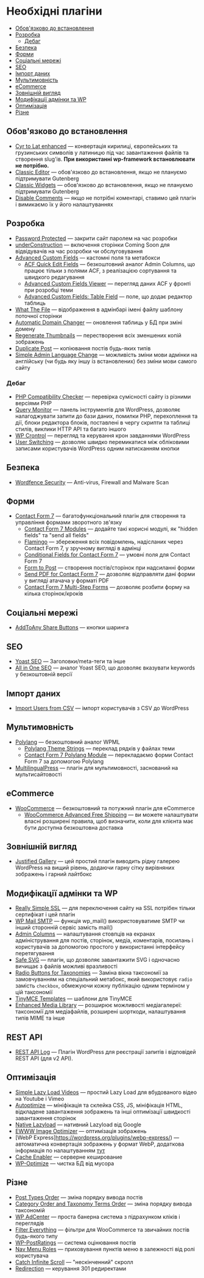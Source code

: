 # Необхідні плагіни

* [Обов'язково до встановлення](#обов'язково-до-встановлення)
* [Розробка](#розробка)
	* [Дебаг](#дебаг)
* [Безпека](#безпека)
* [Форми](#форми)
* [Соціальні мережі](#соціальні-мережі)
* [SEO](#seo)
* [Імпорт даних](#імпорт-даних)
* [Мультимовність](#мультимовність)
* [eCommerce](#ecommerce)
* [Зовнішній вигляд](#зовнішній-вигляд)
* [Модифікації адмінки та WP](#модифікації-адмінки-та-wp)
* [Оптимізація](#оптимізація)
* [Різне](#різне)

## Обов'язково до встановлення

* [Cyr to Lat enhanced](https://wordpress.org/plugins/cyr3lat/) — конвертація кирилиці, європейських та грузинських символів у латиницю під час завантаження файлів та створення slug'ів. **При використанні wp-framework встановлювати не потрібно.**
* [Classic Editor](https://wordpress.org/plugins/classic-editor/) — обов'язково до встановлення, якщо не плануємо підтримувати Gutenberg
* [Classic Widgets](https://wordpress.org/plugins/classic-widgets/) — обов'язково до встановлення, якщо не плануємо підтримувати Gutenberg
* [Disable Comments](https://wordpress.org/plugins/disable-comments/) — якщо не потрібні коментарі, ставимо цей плагін і вимикаємо їх у його налаштуваннях

## Розробка

* [Password Protected](https://wordpress.org/plugins/password-protected/) — закрити сайт паролем на час розробки
* [underConstruction](https://wordpress.org/plugins/underconstruction/) — включення сторінки Coming Soon для відвідувачів на час розробки чи обслуговування
* [Advanced Custom Fields](https://wordpress.org/plugins/advanced-custom-fields/) — кастомні поля та метабокси
	* [ACF Quick Edit Fields](https://wordpress.org/plugins/acf-quickedit-fields/) — безкоштовний аналог Admin Columns, що працює тільки з полями ACF, з реалізацією сортування та швидкого редагування
	* [Advanced Custom Fields Viewer](https://wordpress.org/plugins/advanced-custom-fields-viewer/) — перегляд даних ACF у фронті при розробці теми
	* [Advanced Custom Fields: Table Field](https://wordpress.org/plugins/advanced-custom-fields-table-field/) — поле, що додає редактор таблиць
* [What The File](https://wordpress.org/plugins/what-the-file/) — відображення в адмінбарі імені файлу шаблону поточної сторінки
* [Automatic Domain Changer](https://wordpress.org/plugins/automatic-domain-changer/) — оновлення таблиць у БД при зміні домену
* [Regenerate Thumbnails](https://wordpress.org/plugins/regenerate-thumbnails/) — перестворення всіх зменшених копій зображень
* [Duplicate Post](https://wordpress.org/plugins/duplicate-post/) — копіювання постів будь-яких типів
* [Simple Admin Language Change](https://wordpress.org/plugins/simple-admin-language-change/) — можливість зміни мови адмінки на англійську (чи будь яку іншу із встановлених) без зміни мови самого сайту

### Дебаг

* [PHP Compatibility Checker](https://wordpress.org/plugins/php-compatibility-checker/) — перевірка сумісності сайту із різними версіями PHP
* [Query Monitor](https://wordpress.org/plugins/query-monitor/) — панель інструментів для WordPress, дозволяє налагоджувати запити до бази даних, помилки PHP, перехоплення та дії, блоки редактора блоків, поставлені в чергу скрипти та таблиці стилів, виклики HTTP API та багато іншого
* [WP Crontrol](https://wordpress.org/plugins/wp-crontrol/) — перегляд та керування крон завданнями WordPress
* [User Switching](https://wordpress.org/plugins/user-switching/) — дозволяє швидко перемикатися між обліковими записами користувачів WordPress одним натисканням кнопки

## Безпека

* [Wordfence Security](https://wordpress.org/plugins/wordfence/) — Anti-virus, Firewall and Malware Scan

## Форми

* [Contact Form 7](https://wordpress.org/plugins/contact-form-7/) — багатофункціональний плагін для створення та управління формами зворотного зв'язку
	* [Contact Form 7 Modules](https://wordpress.org/plugins/contact-form-7-modules/) — додайте такі корисні модулі, як "hidden fields" та "send all fields"
	* [Flamingo](https://wordpress.org/plugins/flamingo/) — збереження всіх повідомлень, надісланих через Contact Form 7, у зручному вигляді в адмінці
	* [Conditional Fields for Contact Form 7](https://wordpress.org/plugins/cf7-conditional-fields/) — умовні поля для Contact Form 7
	* [Form to Post](https://wordpress.org/plugins/form-to-post/) — створення постів/сторінок при надсиланні форми
	* [Send PDF for Contact Form 7](https://wordpress.org/plugins/send-pdf-for-contact-form-7/) — дозволяє відправляти дані форми у вигляді атачача у форматі PDF
	* [Contact Form 7 Multi-Step Forms](https://wordpress.org/plugins/contact-form-7-multi-step-module/) — дозволяє розбити форму на кілька сторінок/кроків

## Соціальні мережі

* [AddToAny Share Buttons](https://wordpress.org/plugins/add-to-any/) — кнопки шаринга

## SEO

* [Yoast SEO](https://wordpress.org/plugins/wordpress-seo/) — Заголовки/meta-теги та інше
* [All in One SEO](https://wordpress.org/plugins/all-in-one-seo-pack/) — аналог Yoast SEO, що дозволяє вказувати keywords у безкоштовній версії

## Імпорт даних

* [Import Users from CSV](https://wordpress.org/plugins/import-users-from-csv/) — імпорт користувачів з CSV до WordPress

## Мультимовність

* [Polylang](https://wordpress.org/plugins/polylang/) — безкоштовний аналог WPML
	* [Polylang Theme Strings](https://wordpress.org/plugins/polylang-theme-strings/) — переклад рядків у файлах теми
	* [Contact Form 7 Polylang Module](https://wordpress.org/plugins/cf7-polylang/) — перекладаємо форми Contact Form 7 за допомогою Polylang
* [MultilingualPress](https://wordpress.org/plugins/multilingual-press/) — плагін для мультимовності, заснований на мультисайтовості

## eCommerce

* [WooCommerce](https://wordpress.org/plugins/woocommerce/) — безкоштовний та потужний плагін для eCommerce
	* [WooCommerce Advanced Free Shipping](https://wordpress.org/plugins/woocommerce-advanced-free-shipping/) — ви можете налаштувати власні розширені правила, щоб визначити, коли для клієнта має бути доступна безкоштовна доставка

## Зовнішній вигляд

* [Justified Gallery](https://wordpress.org/plugins/justified-gallery/) — цей простий плагін виводить рідну галерею WordPress на вищий рівень, додаючи гарну сітку вирівняних зображень і гарний лайтбокс

## Модифікації адмінки та WP

* [Really Simple SSL](https://wordpress.org/plugins/really-simple-ssl/) — для переключення сайту на SSL потрібен тільки сертифікат і цей плагін
* [WP Mail SMTP](https://wordpress.org/plugins/wp-mail-smtp/) — функція wp_mail() використовуватиме SMTP чи інший сторонній сервіс замість mail()
* [Admin Columns](https://wordpress.org/plugins/codepress-admin-columns/) — налаштування стовпців на екранах адміністрування для постів, сторінок, медіа, коментарів, посилань і користувачів за допомогою простого у використанні інтерфейсу перетягування
* [Safe SVG](https://wordpress.org/plugins/safe-svg/) — плагін, що дозволяє завантажити SVG і одночасно вичищає з файлів можливі вразливості
* [Radio Buttons for Taxonomies](https://wordpress.org/plugins/radio-buttons-for-taxonomies/) — Заміна вікна таксономії за замовчуванням на спеціальний метабокс, який використовує `radio` замість `checkbox`, обмежуючи кожну публікацію одним терміном у цій таксономії
* [TinyMCE Templates](https://wordpress.org/plugins/tinymce-templates/screenshots/) — шаблони для TinyMCE
* [Enhanced Media Library](https://wordpress.org/plugins/enhanced-media-library/) — розширює можливості медіагалереї: таксономії для медіафайлів, розширені шорткоди, налаштування типів MIME та інше

## REST API

* [REST API Log](https://wordpress.org/plugins/wp-rest-api-log/) — Плагін WordPress для реєстрації запитів і відповідей REST API (для v2 API).

## Оптимізація

* [Simple Lazy Load Videos](https://wordpress.org/plugins/simple-lazy-load-videos/) — простий Lazy Load для вбудованого відео на Youtube і Vimeo
* [Autoptimize](https://wordpress.org/plugins/autoptimize/) — мініфікація та склейка CSS, JS, мініфікація HTML, відкладене завантаження зображень та інші оптимізації швидкості завантаження сторінок
* [Native Lazyload](https://wordpress.org/plugins/native-lazyload/) — нативний Lazyload від Google
* [EWWW Image Optimizer](https://wordpress.org/plugins/ewww-image-optimizer/) — оптимізація зображень
* [WebP Express]https://wordpress.org/plugins/webp-express/) — автоматична конвертація зображень у формат WebP, додаткова інформація по налаштуванням [тут](https://github.com/ideus-team/wordpress/blob/master/info/optimization.md#webp) 
* [Cache Enabler](https://wordpress.org/plugins/cache-enabler/) — серверне кеширование
* [WP-Optimize](https://wordpress.org/plugins/wp-optimize/) — чистка БД від мусора

## Різне

* [Post Types Order](https://wordpress.org/plugins/post-types-order/) — зміна порядку вивода постів
* [Category Order and Taxonomy Terms Order](https://wordpress.org/plugins/taxonomy-terms-order/) — зміна порядку вивода таксономій
* [WP AdCenter](https://wordpress.org/plugins/wpadcenter/) — проста банерна система з підрахунком кліків і переглядів
* [Filter Everything](https://wordpress.org/plugins/filter-everything/) — фільтри для WooCommerce та звичайних постів будь-якого типу
* [WP-PostRatings](https://wordpress.org/plugins/wp-postratings/) — система оцінювання постів
* [Nav Menu Roles](https://wordpress.org/plugins/nav-menu-roles/) — приховування пунктів меню в залежності від ролі користувача
* [Catch Infinite Scroll](https://wordpress.org/plugins/catch-infinite-scroll/) — "нескінченний" скролл
* [Redirection](https://wordpress.org/plugins/redirection/) — керування 301 редиректами
